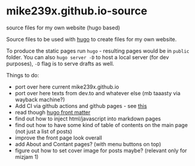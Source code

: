 # mike239x.github.io-source
source files for my own website (hugo based)

Source files to be used with [hugo](https://gohugo.io/) to create files for my own website.

To produce the static pages run `hugo` - resulting pages would be in `public` folder.
You can also `hugo server -D` to host a local server (for dev purposes), `-D` flag is to serve drafts as well.

Things to do:

- port over here current mike239x.github.io
- port over here texts from dev.to and whatever else (mb taaasty via wayback machine?)
- Add CI via github actions and github pages - see [this](https://gohugo.io/hosting-and-deployment/hosting-on-github/)
- read though [hugo front matter](https://gohugo.io/content-management/front-matter/)
- find out how to inject html/javascript into markdown pages
- find out how to have some kind of table of contents on the main page (not just a list of posts)
- improve the front page look overall
- add About and Contant pages? (with menu buttons on top)
- figure out how to set cover image for posts maybe? (relevant only for mizjam 1)
